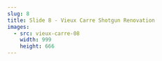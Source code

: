 ```yaml
---
slug: 8
title: Slide 8 - Vieux Carre Shotgun Renovation
images:
  - src: vieux-carre-08
    width: 999
    height: 666
---
```


